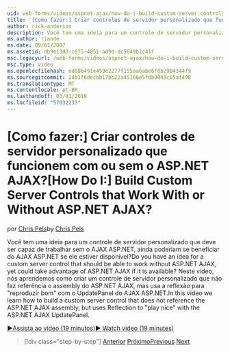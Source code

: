 ```yaml
---
uid: web-forms/videos/aspnet-ajax/how-do-i-build-custom-server-controls-that-work-with-or-without-aspnet-ajax
title: '[Como fazer:] Criar controles de servidor personalizado que funcionem com ou sem o ASP.NET AJAX? | Microsoft Docs'
author: rick-anderson
description: Você tem uma ideia para um controle de servidor personalizado que deve ser capaz de trabalhar sem o AJAX ASP.NET, ainda poderiam se beneficiar do AJAX ASP.NET se ele estiver disponível...
ms.author: riande
ms.date: 09/01/2007
ms.assetid: db9e13d3-c8f5-4051-ad9d-dc5649b1c41f
msc.legacyurl: /web-forms/videos/aspnet-ajax/how-do-i-build-custom-server-controls-that-work-with-or-without-aspnet-ajax
msc.type: video
ms.openlocfilehash: ed086491e459e2277f155aa6abe6f0b2904344f9
ms.sourcegitcommit: 24b1f6decbb17bb22a45166e5fdb0845c65af498
ms.translationtype: MT
ms.contentlocale: pt-BR
ms.lasthandoff: 03/01/2019
ms.locfileid: "57032233"
---
```

<a name="how-do-i-build-custom-server-controls-that-work-with-or-without-aspnet-ajax"></a><span data-ttu-id="b9dc4-104">[Como fazer:] Criar controles de servidor personalizado que funcionem com ou sem o ASP.NET AJAX?</span><span class="sxs-lookup"><span data-stu-id="b9dc4-104">[How Do I:] Build Custom Server Controls that Work With or Without ASP.NET AJAX?</span></span>
====================
<span data-ttu-id="b9dc4-105">por [Chris Pels](https://twitter.com/chrispels)</span><span class="sxs-lookup"><span data-stu-id="b9dc4-105">by [Chris Pels](https://twitter.com/chrispels)</span></span>

<span data-ttu-id="b9dc4-106">Você tem uma ideia para um controle de servidor personalizado que deve ser capaz de trabalhar sem o AJAX ASP.NET, ainda poderiam se beneficiar do AJAX ASP.NET se ele estiver disponível?</span><span class="sxs-lookup"><span data-stu-id="b9dc4-106">Do you have an idea for a custom server control that should be able to work without ASP.NET AJAX, yet could take advantage of ASP.NET AJAX if it is available?</span></span> <span data-ttu-id="b9dc4-107">Neste vídeo, nós aprendemos como criar um controle de servidor personalizado que não faz referência o assembly do ASP.NET AJAX, mas usa a reflexão para "reproduzir bom" com o UpdatePanel do AJAX ASP.NET.</span><span class="sxs-lookup"><span data-stu-id="b9dc4-107">In this video we learn how to build a custom server control that does not reference the ASP.NET AJAX assembly, but uses Reflection to "play nice" with the ASP.NET AJAX UpdatePanel.</span></span>

[<span data-ttu-id="b9dc4-108">&#9654;Assista ao vídeo (19 minutos)</span><span class="sxs-lookup"><span data-stu-id="b9dc4-108">&#9654; Watch video (19 minutes)</span></span>](https://channel9.msdn.com/Blogs/ASP-NET-Site-Videos/how-do-i-build-custom-server-controls-that-work-with-or-without-aspnet-ajax)

> [!div class="step-by-step"]
> <span data-ttu-id="b9dc4-109">[Anterior](how-do-i-create-an-aspnet-ajax-extender-from-scratch.md)
> [Próximo](how-do-i-associate-ajax-client-behavior-with-an-aspnet-server-control.md)</span><span class="sxs-lookup"><span data-stu-id="b9dc4-109">[Previous](how-do-i-create-an-aspnet-ajax-extender-from-scratch.md)
[Next](how-do-i-associate-ajax-client-behavior-with-an-aspnet-server-control.md)</span></span>
